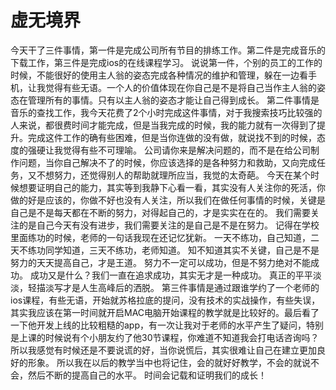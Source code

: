 # 虚无境界

今天干了三件事情，第一件是完成公司所有节目的排练工作。第二件是完成音乐的下载工作，第三件是完成ios的在线课程学习。
说说第一件，个别的员工的工作的时候，不能很好的使用主人翁的姿态完成各种情况的维护和管理，躲在一边看手机，让我觉得有些无语。一个人的价值体现在你自己是不是将自己当作主人翁的姿态在管理所有的事情。只有以主人翁的姿态才能让自己得到成长。
第二件事情是音乐的查找工作，我今天花费了2个小时完成这件事情，对于我搜索技巧比较强的人来说，都很费时间才能完成，但是当我完成的时候，我的能力就有一次得到了提升。完成这件工作的确有些困难，但是当你连做的没有做，就说找不到的时候，态度的强硬让我觉得有些不可理喻。
公司请你来是解决问题的，而不是在给公司制作问题，当你自己解决不了的时候，你应该选择的是各种努力和救助，又向完成任务，又不想努力，还觉得别人的帮助就理所应当，我觉的太奇葩。
今天在某个时候想要证明自己的能力，其实等到我静下心看一看，其实没有人关注你的死活，你做的好是应该的，你做不好也没有人关注，所以我们在做任何事情的时候，关键是自己是不是每天都在不断的努力，对得起自己的，才是实实在在的。
我们需要关注的是自己今天有没有进步，我们需要关注的是自己是不是在努力。
记得在学校里面练功的时候，老师的一句话我现在还记忆犹新。
一天不练功，自己知道，二天不练功同学知道，三天不练功，老师知道。
知不知道其实不关键，自己是不是努力的天天提高自己，才是王道。
努力不一定可以成功，但是不努力绝对不能成功。
成功又是什么？我们一直在追求成功，其实无才是一种成功。
真正的平平淡淡，轻描淡写才是人生高峰后的洒脱。
第三件事情是通过跟谁学约了一个老师的ios课程，有些无语，开始就苏格拉底的提问，没有技术的实战操作，有些失误，其实我应该在第一时间就开启MAC电脑开始课程的教学就是比较好的。最后看了一下他开发上线的比较粗糙的app，有一次让我对于老师的水平产生了疑问，特别是上课的时候说有个小朋友约了他30节课程，你难道不知道我会打电话咨询吗？所以我感觉有时候还是不要说谎的好，当你说慌后，其实很难让自己在建立更加良好的形象。
所以我在以后的教学当中也将记住，会的就好好教学，不会的就说不会，然后不断的提高自己的水平。
时间会记载和证明我们的成长！
